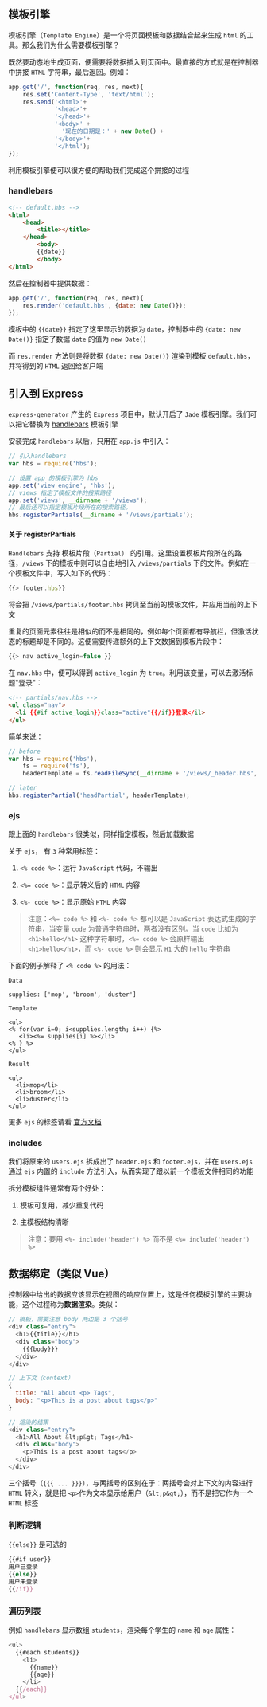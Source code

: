 ## 模板引擎

模板引擎（`Template Engine`）是一个将页面模板和数据结合起来生成 `html` 的工具。那么我们为什么需要模板引擎？

既然要动态地生成页面，便需要将数据插入到页面中。最直接的方式就是在控制器中拼接 `HTML` 字符串，最后返回。例如：

```js
app.get('/', function(req, res, next){
	res.set('Content-Type', 'text/html');
	res.send('<html>'+
             '<head>'+
             '</head>'+
             '<body>' + 
               '现在的日期是：' + new Date() + 
             '</body>'+
             '</html');
});
```

利用模板引擎便可以很方便的帮助我们完成这个拼接的过程

### handlebars

```html
<!-- default.hbs -->
<html>
    <head>
        <title></title>
    </head>
        <body>
        {{date}}
        </body>
</html>

```

然后在控制器中提供数据：

```js
app.get('/', function(req, res, next){
    res.render('default.hbs', {date: new Date()});
});
```

模板中的 `{{date}}` 指定了这里显示的数据为 `date`，控制器中的 `{date: new Date()}` 指定了数据 `date` 的值为 `new Date()`

而 `res.render` 方法则是将数据 `{date: new Date()}` 渲染到模板 `default.hbs`，并将得到的 `HTML` 返回给客户端

## 引入到 Express

```express-generator``` 产生的 `Express` 项目中，默认开启了 `Jade` 模板引擎。我们可以把它替换为 [handlebars](https://handlebarsjs.com/) 模板引擎

安装完成 `handlebars` 以后，只用在 `app.js` 中引入：

```js
// 引入handlebars
var hbs = require('hbs');

// 设置 app 的模板引擎为 hbs
app.set('view engine', 'hbs');
// views 指定了模板文件的搜索路径
app.set('views', __dirname + '/views');
// 最后还可以指定模板片段所在的搜索路径。
hbs.registerPartials(__dirname + '/views/partials');
```

#### 关于 registerPartials 

`Handlebars` 支持 模板片段（`Partial`） 的引用。这里设置模板片段所在的路径，`/views` 下的模板中则可以自由地引入 `/views/partials` 下的文件。例如在一个模板文件中，写入如下的代码：

```js
{{> footer.hbs}}
```

将会把 ```/views/partials/footer.hbs``` 拷贝至当前的模板文件，并应用当前的上下文

重复的页面元素往往是相似的而不是相同的，例如每个页面都有导航栏，但激活状态的标题却是不同的。这便需要传递额外的上下文数据到模板片段中：

```js
{{> nav active_login=false }}
```

在 `nav.hbs` 中，便可以得到 `active_login` 为 `true`。利用该变量，可以去激活标题"登录"：

```html
<!-- partials/nav.hbs -->
<ul class="nav">
  <li {{#if active_login}}class="active"{{/if}}登录</il>
</ul>
```

简单来说：

```js
// before
var hbs = require('hbs'),
    fs = require('fs'), 
    headerTemplate = fs.readFileSync(__dirname + '/views/_header.hbs', 'utf8');

// later
hbs.registerPartial('headPartial', headerTemplate); 
```

### ejs

跟上面的 `handlebars` 很类似，同样指定模板，然后加载数据

关于 `ejs`， 有 `3` 种常用标签：

1. ```<% code %>```：运行 `JavaScript` 代码，不输出

2. ```<%= code %>```：显示转义后的 `HTML` 内容

3. ```<%- code %>```：显示原始 `HTML` 内容

> 注意：`<%= code %>` 和 `<%- code %>` 都可以是 `JavaScript` 表达式生成的字符串，当变量 `code` 为普通字符串时，两者没有区别。当 `code` 比如为 ```<h1>hello</h1>``` 这种字符串时，```<%= code %>``` 会原样输出 ```<h1>hello</h1>```，而 ```<%- code %>``` 则会显示 `H1` 大的 `hello` 字符串

下面的例子解释了 ```<% code %>``` 的用法：

`Data`

```
supplies: ['mop', 'broom', 'duster']
```

`Template`

```
<ul>
<% for(var i=0; i<supplies.length; i++) {%>
   <li><%= supplies[i] %></li>
<% } %>
</ul>
```

`Result`

```
<ul>
  <li>mop</li>
  <li>broom</li>
  <li>duster</li>
</ul>
```

更多 `ejs` 的标签请看 [官方文档](https://www.npmjs.com/package/ejs#tags)


### includes

我们将原来的 ```users.ejs``` 拆成出了 ```header.ejs``` 和 ```footer.ejs```，并在 `users.ejs` 通过 `ejs` 内置的 `include` 方法引入，从而实现了跟以前一个模板文件相同的功能

拆分模板组件通常有两个好处：

1. 模板可复用，减少重复代码

2. 主模板结构清晰

> 注意：要用 ```<%- include('header') %>``` 而不是 ```<%= include('header') %>```


## 数据绑定（类似 Vue）

控制器中给出的数据应该显示在视图的响应位置上，这是任何模板引擎的主要功能，这个过程称为**数据渲染**。类似：

```js
// 模板，需要注意 body 两边是 3 个括号
<div class="entry">
  <h1>{{title}}</h1>
  <div class="body">
    {{{body}}}
  </div>
</div>

// 上下文（context）
{
  title: "All about <p> Tags",
  body: "<p>This is a post about tags</p>"
}

// 渲染的结果
<div class="entry">
  <h1>All About &lt;p&gt; Tags</h1>
  <div class="body">
    <p>This is a post about tags</p>
  </div>
</div>
```

三个括号（`{{{ ... }}}`），与两括号的区别在于：两括号会对上下文的内容进行 `HTML` 转义，就是把 ```<p>```作为文本显示给用户（`&lt;p&gt;`），而不是把它作为一个 `HTML` 标签


### 判断逻辑

`{{else}}` 是可选的

```js
{{#if user}}
用户已登录
{{else}}
用户未登录
{{/if}}
```

### 遍历列表

例如 `handlebars` 显示数组 `students`，渲染每个学生的 `name` 和 `age` 属性：

```js
<ul>
  {{#each students}}
    <li>
	  {{name}}
	  {{age}}
	</li>
  {{/each}}
</ul>
```
